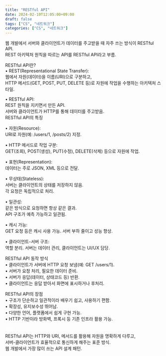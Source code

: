 ```yaml
---
title: "RESTful API"
date: 2024-02-10T12:05:00+09:00
draft: false
tags: ["CS", "네트워크"]
categories: ["CS", "네트워크"]
---
```


웹 개발에서 서버와 클라이언트가 데이터를 주고받을 때 자주 쓰는 방식이 RESTful API.\
REST 아키텍처 원칙을 따르는 API를 RESTful API라고 부름.

RESTful API란?\
•	REST(Representational State Transfer):\
웹에서 자원(데이터)을 이름(URI)으로 구분하고,\
HTTP 메서드(GET, POST, PUT, DELETE 등)로 자원에 작업을 수행하는 아키텍처 스타일.

•	RESTful API:\
REST 원칙을 지키면서 만든 API.\
서버와 클라이언트가 HTTP를 통해 데이터를 주고받음.\
RESTful API의 특징

•	자원(Resource):\
URI로 자원(예: /users/1, /posts/2) 지정.

•	HTTP 메서드로 작업 구분:\
GET(조회), POST(생성), PUT(수정), DELETE(삭제) 등으로 자원에 작업.

•	표현(Representation):\
데이터는 주로 JSON, XML 등으로 전달.

•	무상태(Stateless):\
서버는 클라이언트의 상태를 저장하지 않음.\
각 요청은 독립적으로 처리.

•	일관성:\
같은 방식으로 요청하면 항상 같은 결과.\
API 구조가 예측 가능하고 일관됨.

•	캐시 가능:\
GET 요청 등은 캐시 사용 가능. 서버 부하 줄이고 성능 향상.

•	클라이언트-서버 구조:\
역할 분리. 서버는 데이터 관리, 클라이언트는 UI/UX 담당.

RESTful API 동작 방식\
•	클라이언트가 서버에 HTTP 요청 보냄(예: GET /users/1).\
•	서버가 요청 처리, 필요한 데이터 준비.\
•	서버가 응답(데이터, 상태코드 등) 반환.\
•	클라이언트는 응답 받아서 화면에 표시하거나 후처리.

RESTful API의 장점\
•	구조가 단순하고 일관적이라 배우기 쉽고, 사용하기 편함.\
•	확장성, 유지보수성 뛰어남.\
•	다양한 언어, 플랫폼에서 쉽게 구현 가능.\
•	HTTP 기반이라 방화벽, 프록시 등 기존 인프라 활용 가능.

<span style="font-size:15px; color:white;">정리</span>\
RESTful API는 HTTP와 URI, 메서드를 활용해 자원을 명확하게 다루고,\
서버-클라이언트가 효율적으로 통신하게 해주는 표준 방식.\
웹 개발에서 가장 많이 쓰는 API 설계 패턴.